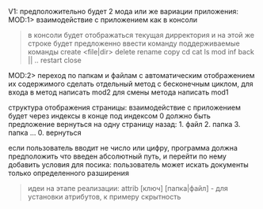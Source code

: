 V1:
предположительно будет 2 мода или же вариации приложения:
MOD:1> взаимодействие с приложением как в консоли
>в консоли будет отображаться текущая дирректория и на этой же строке будет предложенно ввести команду
>поддерживаемые команды
create <file|dir> <path>
delete <path>
rename <oldpath> <newpath>
copy <srcpath> <dstpath>
cd <path>
cat <path>
ls
mod<version>
inf <path>
back || ..
restart
close

MOD:2> переход по папкам и файлам с автоматическим отображением их содержимого
сделать отдельный метод с бесконечным циклом, для входа в метод написать mod2
для смены метода написать mod1

структура отображения страницы:
взаимодействие с приложением будет через индексы
в конце под индексом 0 должно быть предложение вернуться на одну страницу назад:
    1. файл
    2. папка
    3. папка
    ...
    0. вернуться

если пользователь вводит не число или цифру, программа должна предположить что введен абсолютный путь, и перейти по нему
добавить условия для посика: 
    пользователь может искать документы только определенного разширения

>идеи на этапе реализации:
attrib [ключ] [папка|файл] - для установки атрибутов, к примеру скрытность